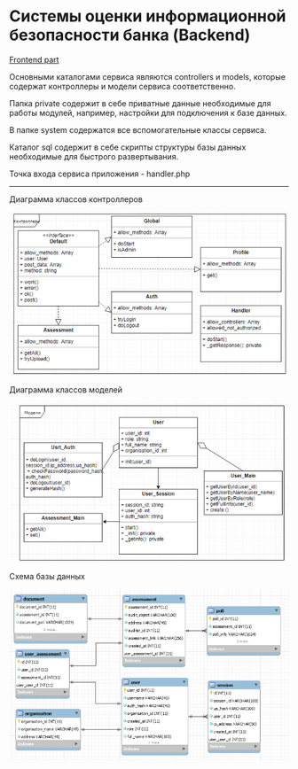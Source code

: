 # Системы оценки информационной безопасности банка (Backend)

[Frontend part](https://github.com/deonisiy95/Assessment-tool)

Основными каталогами сервиса являются controllers и models, которые содержат контроллеры и модели сервиса соответственно.

Папка private содержит в себе приватные данные необходимые для работы модулей, например, настройки для подключения к базе данных.

В папке system содержатся все вспомогательные классы сервиса.

Каталог sql содержит в себе скрипты структуры базы данных необходимые для быстрого развертывания.

Точка входа сервиса приложения - handler.php

---
Диаграмма классов контроллеров

![Диаграмма классов контроллеров](https://github.com/deonisiy95/dbup/blob/master/docs/images/3.png?raw=true)

Диаграмма классов моделей

![Диаграмма классов моделей](https://github.com/deonisiy95/dbup/blob/master/docs/images/4.png?raw=true)


Схема базы данных

![Схема базы данных](https://github.com/deonisiy95/dbup/blob/master/docs/images/db.png?raw=true)

